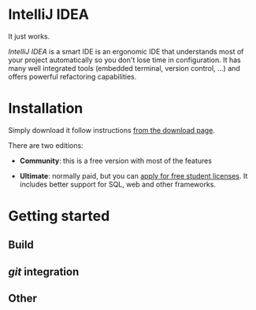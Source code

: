 # IntelliJ IDEA

It just works.

_IntelliJ IDEA_ is a smart IDE is an ergonomic IDE that understands most of
your project automatically so you don't lose time in configuration. It has
many well integrated tools (embedded terminal, version control, ...) and offers
powerful refactoring capabilities.

# Installation

Simply download it follow instructions [from the download
page][intellij-download].

There are two editions:

- **Community**: this is a free version with most of the features

- **Ultimate**: normally paid, but you can [apply for free student
  licenses][jetbrains-student]. It includes better support for SQL, web and
  other frameworks.

[jetbrains-student]: https://www.jetbrains.com/student/
[intellij-download]: https://www.jetbrains.com/idea/download/

# Getting started

## Build

## _git_ integration

## Other

